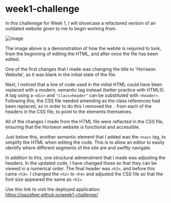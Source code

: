 # week1-challenge

In this challenege for Week 1, I will showcase a refactored version of an outdated website given to me to begin working from.

![image](https://github.com/isazafeer/week1-challenge/assets/116819407/7d038d0e-0e4b-4c04-a081-9ce1e4d5818d)

The image above is a demonstration of how the webite is required to look, from the beginning of editing the HTML, and after once the file has been edited.

One of the first changes that I made was changing the title to 'Horiseon Website', as it was blank in the initial state of the file.

Next, I noticed that a line of code used in the initial HTML could have been replaced with a modern, semantic tag instead (better practice with HTML5). A tag using a `<div>` and `"class=header"` can be substituted with `<header>`. Following this, the CSS file needed amending as the class references had been replaced, so in order to do this I removed the `.` from each of the headers in the CSS file, to point to the elements themselves. 

All of the changes I made from the HTML file were reflected in the CSS file, ensuring that the Horiseon website is functional and accessible.

Just below this, another semantic element that I added was the `<nav>` tag, to simplify the HTML when editing the code. This is to allow an editor to easily identify where different segments of the site are and swiftly navigate.

In addition to this, one structural admendment that I made was adjusting the headers. In the updated code, I have changed these so that they can be viewed in a numerical order. The final header was `<h2>`, and before this came `<h3>`. I changed the `<h2>` to `<h4>` and adjusted the CSS file so that the font size appeared the same as `<h2>`.

Use this link to visit the deployed application:
https://isazafeer.github.io/week1-challenge/
